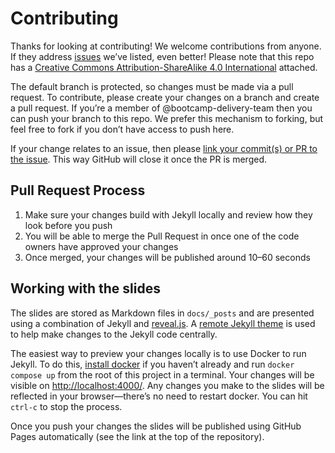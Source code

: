 # Contributing

Thanks for looking at contributing! We welcome contributions from anyone. If they address [issues](../../issues) we’ve listed, even better! Please note that this repo has a [Creative Commons Attribution-ShareAlike 4.0 International](LICENCE.txt) attached.

The default branch is protected, so changes must be made via a pull request. To contribute, please create your changes on a branch and create a pull request. If you’re a member of @bootcamp-delivery-team then you can push your branch to this repo. We prefer this mechanism to forking, but feel free to fork if you don’t have access to push here.

If your change relates to an issue, then please [link your commit(s) or PR to the issue](https://docs.github.com/en/issues/tracking-your-work-with-issues/linking-a-pull-request-to-an-issue). This way GitHub will close it once the PR is merged.

## Pull Request Process

1. Make sure your changes build with Jekyll locally and review how they look before you push
2. You will be able to merge the Pull Request in once one of the code owners have approved your changes
3. Once merged, your changes will be published around 10–60 seconds

## Working with the slides

The slides are stored as Markdown files in `docs/_posts` and are presented using a combination of Jekyll and [reveal.js](https://revealjs.com/#/). A [remote Jekyll theme](https://github.com/autotraderuk/jekyll-revealjs) is used to help make changes to the Jekyll code centrally.

The easiest way to preview your changes locally is to use Docker to run Jekyll. To do this, [install docker](https://www.docker.com/get-started) if you haven’t already and run `docker compose up` from the root of this project in a terminal. Your changes will be visible on <http://localhost:4000/>. Any changes you make to the slides will be reflected in your browser—there’s no need to restart docker. You can hit `ctrl-c` to stop the process.

Once you push your changes the slides will be published using GitHub Pages automatically (see the link at the top of the repository).
